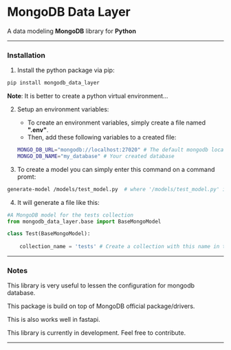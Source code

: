 # MongoDB Data Layer

A data modeling **MongoDB** library for **Python**

<hr />

### Installation
1. Install the python package via pip:

```bash
pip install mongodb_data_layer
```
**Note**: It is better to create a python virtual environment...

2. Setup an environment variables:
   
   - To create an environment variables, simply create a file named **".env"**.
    - Then, add these following variables to a created file:

    ```bash
    MONGO_DB_URL="mongodb://localhost:27020" # The default mongodb localhost but you can also put a connection string from atlas server.
    MONGO_DB_NAME="my_database" # Your created database
    ```

3. To create a model you can simply enter this command on a command promt:

```bash
generate-model /models/test_model.py  # where '/models/test_model.py' is your file path and file name
```

4. It will generate a file like this:

```python
#A MongoDB model for the tests collection
from mongodb_data_layer.base import BaseMongoModel

class Test(BaseMongoModel):
    
    collection_name = 'tests' # Create a collection with this name in the database
```

<hr />

### Notes

<p>This library is very useful to lessen the configuration for mongodb database. </p>

<p>This package is build on top of MongoDB official package/drivers.</p>

<p>This is also works well in fastapi.</p>

<p>This library is currently in development. Feel free to contribute.</p>

<hr />